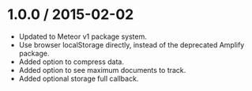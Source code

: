 1.0.0 / 2015-02-02
==================
* Updated to Meteor v1 package system.
* Use browser localStorage directly, instead of the deprecated Amplify package.
* Added option to compress data.
* Added option to see maximum documents to track.
* Added optional storage full callback.
